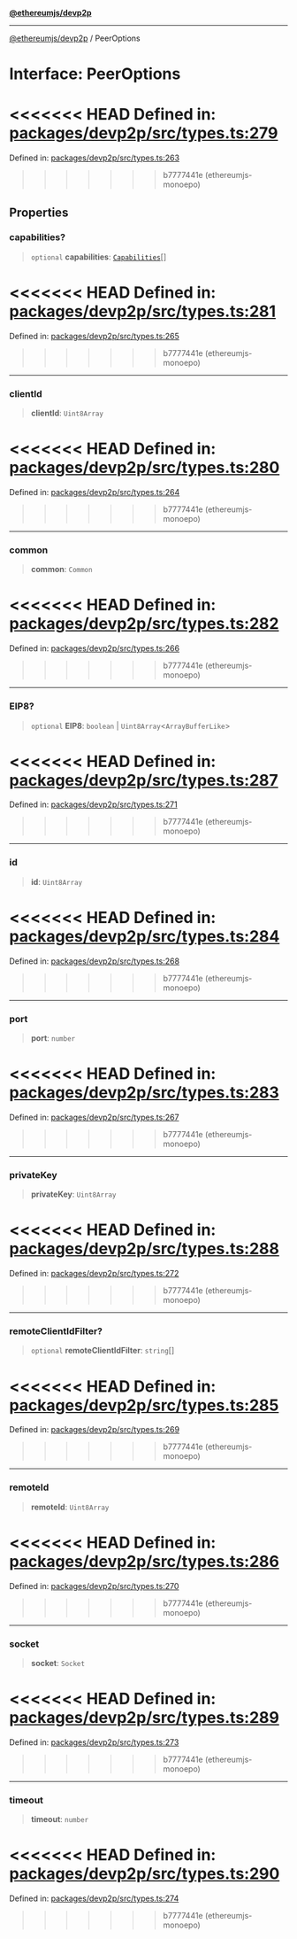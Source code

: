 [**@ethereumjs/devp2p**](../README.md)

***

[@ethereumjs/devp2p](../README.md) / PeerOptions

# Interface: PeerOptions

<<<<<<< HEAD
Defined in: [packages/devp2p/src/types.ts:279](https://github.com/ethereumjs/ethereumjs-monorepo/blob/master/packages/devp2p/src/types.ts#L279)
=======
Defined in: [packages/devp2p/src/types.ts:263](https://github.com/Dargon789/ethereumjs-monorepo/blob/master/packages/devp2p/src/types.ts#L263)
>>>>>>> b7777441e (ethereumjs-monoepo)

## Properties

### capabilities?

> `optional` **capabilities**: [`Capabilities`](Capabilities.md)[]

<<<<<<< HEAD
Defined in: [packages/devp2p/src/types.ts:281](https://github.com/ethereumjs/ethereumjs-monorepo/blob/master/packages/devp2p/src/types.ts#L281)
=======
Defined in: [packages/devp2p/src/types.ts:265](https://github.com/Dargon789/ethereumjs-monorepo/blob/master/packages/devp2p/src/types.ts#L265)
>>>>>>> b7777441e (ethereumjs-monoepo)

***

### clientId

> **clientId**: `Uint8Array`

<<<<<<< HEAD
Defined in: [packages/devp2p/src/types.ts:280](https://github.com/ethereumjs/ethereumjs-monorepo/blob/master/packages/devp2p/src/types.ts#L280)
=======
Defined in: [packages/devp2p/src/types.ts:264](https://github.com/Dargon789/ethereumjs-monorepo/blob/master/packages/devp2p/src/types.ts#L264)
>>>>>>> b7777441e (ethereumjs-monoepo)

***

### common

> **common**: `Common`

<<<<<<< HEAD
Defined in: [packages/devp2p/src/types.ts:282](https://github.com/ethereumjs/ethereumjs-monorepo/blob/master/packages/devp2p/src/types.ts#L282)
=======
Defined in: [packages/devp2p/src/types.ts:266](https://github.com/Dargon789/ethereumjs-monorepo/blob/master/packages/devp2p/src/types.ts#L266)
>>>>>>> b7777441e (ethereumjs-monoepo)

***

### EIP8?

> `optional` **EIP8**: `boolean` \| `Uint8Array`\<`ArrayBufferLike`\>

<<<<<<< HEAD
Defined in: [packages/devp2p/src/types.ts:287](https://github.com/ethereumjs/ethereumjs-monorepo/blob/master/packages/devp2p/src/types.ts#L287)
=======
Defined in: [packages/devp2p/src/types.ts:271](https://github.com/Dargon789/ethereumjs-monorepo/blob/master/packages/devp2p/src/types.ts#L271)
>>>>>>> b7777441e (ethereumjs-monoepo)

***

### id

> **id**: `Uint8Array`

<<<<<<< HEAD
Defined in: [packages/devp2p/src/types.ts:284](https://github.com/ethereumjs/ethereumjs-monorepo/blob/master/packages/devp2p/src/types.ts#L284)
=======
Defined in: [packages/devp2p/src/types.ts:268](https://github.com/Dargon789/ethereumjs-monorepo/blob/master/packages/devp2p/src/types.ts#L268)
>>>>>>> b7777441e (ethereumjs-monoepo)

***

### port

> **port**: `number`

<<<<<<< HEAD
Defined in: [packages/devp2p/src/types.ts:283](https://github.com/ethereumjs/ethereumjs-monorepo/blob/master/packages/devp2p/src/types.ts#L283)
=======
Defined in: [packages/devp2p/src/types.ts:267](https://github.com/Dargon789/ethereumjs-monorepo/blob/master/packages/devp2p/src/types.ts#L267)
>>>>>>> b7777441e (ethereumjs-monoepo)

***

### privateKey

> **privateKey**: `Uint8Array`

<<<<<<< HEAD
Defined in: [packages/devp2p/src/types.ts:288](https://github.com/ethereumjs/ethereumjs-monorepo/blob/master/packages/devp2p/src/types.ts#L288)
=======
Defined in: [packages/devp2p/src/types.ts:272](https://github.com/Dargon789/ethereumjs-monorepo/blob/master/packages/devp2p/src/types.ts#L272)
>>>>>>> b7777441e (ethereumjs-monoepo)

***

### remoteClientIdFilter?

> `optional` **remoteClientIdFilter**: `string`[]

<<<<<<< HEAD
Defined in: [packages/devp2p/src/types.ts:285](https://github.com/ethereumjs/ethereumjs-monorepo/blob/master/packages/devp2p/src/types.ts#L285)
=======
Defined in: [packages/devp2p/src/types.ts:269](https://github.com/Dargon789/ethereumjs-monorepo/blob/master/packages/devp2p/src/types.ts#L269)
>>>>>>> b7777441e (ethereumjs-monoepo)

***

### remoteId

> **remoteId**: `Uint8Array`

<<<<<<< HEAD
Defined in: [packages/devp2p/src/types.ts:286](https://github.com/ethereumjs/ethereumjs-monorepo/blob/master/packages/devp2p/src/types.ts#L286)
=======
Defined in: [packages/devp2p/src/types.ts:270](https://github.com/Dargon789/ethereumjs-monorepo/blob/master/packages/devp2p/src/types.ts#L270)
>>>>>>> b7777441e (ethereumjs-monoepo)

***

### socket

> **socket**: `Socket`

<<<<<<< HEAD
Defined in: [packages/devp2p/src/types.ts:289](https://github.com/ethereumjs/ethereumjs-monorepo/blob/master/packages/devp2p/src/types.ts#L289)
=======
Defined in: [packages/devp2p/src/types.ts:273](https://github.com/Dargon789/ethereumjs-monorepo/blob/master/packages/devp2p/src/types.ts#L273)
>>>>>>> b7777441e (ethereumjs-monoepo)

***

### timeout

> **timeout**: `number`

<<<<<<< HEAD
Defined in: [packages/devp2p/src/types.ts:290](https://github.com/ethereumjs/ethereumjs-monorepo/blob/master/packages/devp2p/src/types.ts#L290)
=======
Defined in: [packages/devp2p/src/types.ts:274](https://github.com/Dargon789/ethereumjs-monorepo/blob/master/packages/devp2p/src/types.ts#L274)
>>>>>>> b7777441e (ethereumjs-monoepo)
